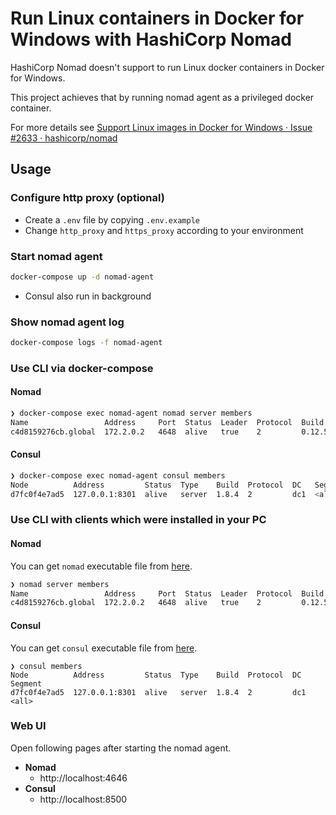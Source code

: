 # Run Linux containers in Docker for Windows with HashiCorp Nomad

HashiCorp Nomad doesn't support to run Linux docker containers in Docker for Windows.

This project achieves that by running nomad agent as a privileged docker container.

For more details see [Support Linux images in Docker for Windows · Issue #2633 · hashicorp/nomad](https://github.com/hashicorp/nomad/issues/2633)

## Usage

### Configure http proxy (optional)

- Create a `.env` file by copying `.env.example`
- Change `http_proxy` and `https_proxy` according to your environment

### Start nomad agent

```bash
docker-compose up -d nomad-agent
```

- Consul also run in background

### Show nomad agent log

```bash
docker-compose logs -f nomad-agent
```

### Use CLI via docker-compose

#### Nomad

```bash
❯ docker-compose exec nomad-agent nomad server members
Name                 Address     Port  Status  Leader  Protocol  Build   Datacenter  Region
c4d8159276cb.global  172.2.0.2   4648  alive   true    2         0.12.5  dc1         global
```

#### Consul

```bash
❯ docker-compose exec nomad-agent consul members
Node          Address         Status  Type    Build  Protocol  DC   Segment
d7fc0f4e7ad5  127.0.0.1:8301  alive   server  1.8.4  2         dc1  <all>
```

### Use CLI with clients which were installed in your PC 

#### Nomad

You can get `nomad` executable file from [here](https://www.nomadproject.io/downloads).

```bash
❯ nomad server members
Name                 Address     Port  Status  Leader  Protocol  Build   Datacenter  Region
c4d8159276cb.global  172.2.0.2   4648  alive   true    2         0.12.5  dc1         global
```

#### Consul

You can get `consul` executable file from [here](https://www.consul.io/downloads).

```
❯ consul members
Node          Address         Status  Type    Build  Protocol  DC   Segment
d7fc0f4e7ad5  127.0.0.1:8301  alive   server  1.8.4  2         dc1  <all>
```

### Web UI

Open following pages after starting the nomad agent.

- **Nomad**
    - http://localhost:4646
- **Consul**
    - http://localhost:8500
